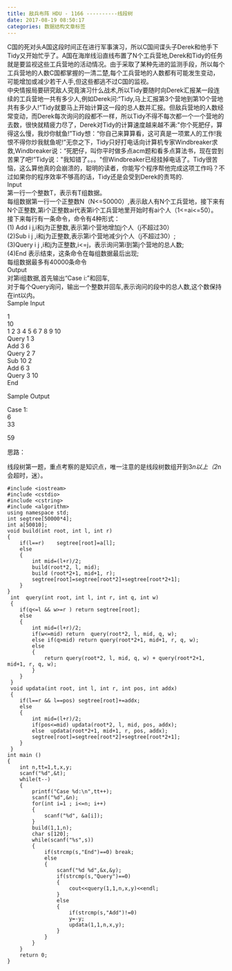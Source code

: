 ```yaml
---
title: 敌兵布阵 HDU - 1166 ----------线段树
date: 2017-08-19 08:50:17
categories: 数据结构文章标签
---
```

C国的死对头A国这段时间正在进行军事演习，所以C国间谍头子Derek和他手下Tidy又开始忙乎了。A国在海岸线沿直线布置了N个工兵营地,Derek和Tidy的任务就是要监视这些工兵营地的活动情况。由于采取了某种先进的监测手段，所以每个工兵营地的人数C国都掌握的一清二楚,每个工兵营地的人数都有可能发生变动，可能增加或减少若干人手,但这些都逃不过C国的监视。  
中央情报局要研究敌人究竟演习什么战术,<!-- more -->所以Tidy要随时向Derek汇报某一段连续的工兵营地一共有多少人,例如Derek问:“Tidy,马上汇报第3个营地到第10个营地共有多少人!”Tidy就要马上开始计算这一段的总人数并汇报。但敌兵营地的人数经常变动，而Derek每次询问的段都不一样，所以Tidy不得不每次都一个一个营地的去数，很快就精疲力尽了，Derek对Tidy的计算速度越来越不满:"你个死肥仔，算得这么慢，我炒你鱿鱼!”Tidy想：“你自己来算算看，这可真是一项累人的工作!我恨不得你炒我鱿鱼呢!”无奈之下，Tidy只好打电话向计算机专家Windbreaker求救,Windbreaker说：“死肥仔，叫你平时做多点acm题和看多点算法书，现在尝到苦果了吧!”Tidy说："我知错了。。。"但Windbreaker已经挂掉电话了。Tidy很苦恼，这么算他真的会崩溃的，聪明的读者，你能写个程序帮他完成这项工作吗？不过如果你的程序效率不够高的话，Tidy还是会受到Derek的责骂的.  
Input  
第一行一个整数T，表示有T组数据。  
每组数据第一行一个正整数N（N<=50000）,表示敌人有N个工兵营地，接下来有N个正整数,第i个正整数ai代表第i个工兵营地里开始时有ai个人（1<=ai<=50）。  
接下来每行有一条命令，命令有4种形式：  
(1) Add i j,i和j为正整数,表示第i个营地增加j个人（j不超过30）  
(2)Sub i j ,i和j为正整数,表示第i个营地减少j个人（j不超过30）;  
(3)Query i j ,i和j为正整数,i<=j，表示询问第i到第j个营地的总人数;  
(4)End 表示结束，这条命令在每组数据最后出现;  
每组数据最多有40000条命令  
Output  
对第i组数据,首先输出“Case i:”和回车,  
对于每个Query询问，输出一个整数并回车,表示询问的段中的总人数,这个数保持在int以内。  
Sample Input  
  
1  
10  
1 2 3 4 5 6 7 8 9 10  
Query 1 3  
Add 3 6  
Query 2 7  
Sub 10 2  
Add 6 3  
Query 3 10  
End  
  
Sample Output  
  
Case 1:  
6  
33  

59

  

思路：

线段树第一题，重点考察的是知识点，唯一注意的是线段树数组开到3*n以上（2*n 会超时，迷）。

    
    
    #include <iostream>
    #include <cstdio>
    #include <cstring>
    #include <algorithm>
    using namespace std;
    int segtree[50000*4];
    int a[50010];
    void build(int root, int l, int r)
    {
        if(l==r)    segtree[root]=a[l];
        else
        {
            int mid=(l+r)/2;
            build(root*2, l, mid);
            build (root*2+1, mid+1, r);
            segtree[root]=segtree[root*2]+segtree[root*2+1];
        }
    }
     int  query(int root, int l, int r, int q, int w)
     {
        if(q<=l && w>=r ) return segtree[root];
        else
        {
            int mid=(l+r)/2;
            if(w<=mid) return  query(root*2, l, mid, q, w);
            else if(q>mid) return query(root*2+1, mid+1, r, q, w);
            else
            {
                return query(root*2, l, mid, q, w) + query(root*2+1, mid+1, r, q, w);
            }
        }
     }
     void updata(int root, int l, int r, int pos, int addx)
     {
        if(l==r && l==pos) segtree[root]+=addx;
        else
        {
            int mid=(l+r)/2;
            if(pos<=mid) updata(root*2, l, mid, pos, addx);
            else  updata(root*2+1, mid+1, r, pos, addx);
            segtree[root]=segtree[root*2]+segtree[root*2+1];
        }
     }
    int main ()
    {
        int n,tt=1,t,x,y;
        scanf("%d",&t);
        while(t--)
        {
            printf("Case %d:\n",tt++);
            scanf("%d",&n);
            for(int i=1 ; i<=n; i++)
            {
                scanf("%d", &a[i]);
            }
            build(1,1,n);
            char s[120];
            while(scanf("%s",s))
            {
                if(strcmp(s,"End")==0) break;
                else
                {
                    scanf("%d %d",&x,&y);
                    if(strcmp(s,"Query")==0)
                    {
                        cout<<query(1,1,n,x,y)<<endl;
                    }
                    else
                    {
                        if(strcmp(s,"Add")!=0)
                        y=-y;
                        updata(1,1,n,x,y);
                    }
                }
            }
        }
        return 0;
    }
    

  
  


